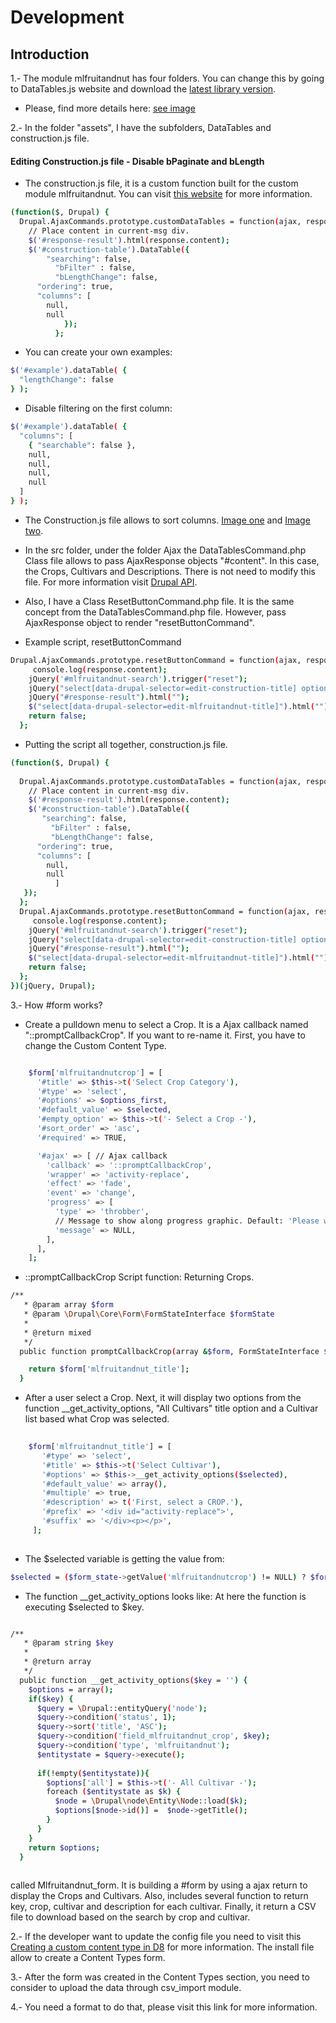 # Development

## Introduction

1.- The module mlfruitandnut has four folders. You can change this by going to DataTables.js website and download the [latest library version](https://datatables.net/download/).

- Please, find more details here: [see image](https://github.com/Viktoru/mlfruitandnut/blob/master/ScreenShot4.png)

2.- In the folder "assets", I have the subfolders, DataTables and construction.js file.

#### Editing Construction.js file - Disable bPaginate and bLength

- The construction.js file, it is a custom function built for the custom module mlfruitandnut.
You can visit [this website](https://datatables.net/examples/index) for more information. 


```bash
(function($, Drupal) {
  Drupal.AjaxCommands.prototype.customDataTables = function(ajax, response, status){
    // Place content in current-msg div.
    $('#response-result').html(response.content);
    $('#construction-table').DataTable({
	    "searching": false,
		  "bFilter" : false,
		  "bLengthChange": false,
      "ordering": true,
      "columns": [
        null,
        null
        	});
          };
``` 

- You can create your own examples:

```bash
$('#example').dataTable( {
  "lengthChange": false
} );

```

- Disable filtering on the first column:

```bash
$('#example').dataTable( {
  "columns": [
    { "searchable": false },
    null,
    null,
    null,
    null
  ]
} );
```
 - The Construction.js file allows to sort columns. [Image one](https://github.com/Viktoru/mlfruitandnut/blob/master/ScreenShot5.png) and [Image two](https://github.com/Viktoru/mlfruitandnut/blob/master/ScreenShot6.png).
 
 - In the src folder, under the folder Ajax the DataTablesCommand.php Class file allows to pass AjaxResponse objects "#content".
   In this case, the Crops, Cultivars and Descriptions. There is not need to modify this file. For more information visit [Drupal API](https://api.drupal.org/api/drupal/core%21lib%21Drupal%21Core%21Ajax%21RestripeCommand.php/class/RestripeCommand/8.0.x).
 
 - Also, I have a Class ResetButtonCommand.php file. It is the same concept from the DataTablesCommand.php file. However, pass AjaxResponse object to render "resetButtonCommand".
 
 
 - Example script, resetButtonCommand
 
 ```bash
 Drupal.AjaxCommands.prototype.resetButtonCommand = function(ajax, response, status){
 	  console.log(response.content);
     jQuery('#mlfruitandnut-search').trigger("reset"); 
     jQuery("select[data-drupal-selector=edit-construction-title] option").prop("selected", function(){ return this.defaultSelected; }); 
     jQuery("#response-result").html("");
     $("select[data-drupal-selector=edit-mlfruitandnut-title]").html("");
     return false;
   };
 
 ```
  
 - Putting the script all together, construction.js file.
 
 ```bash
 (function($, Drupal) {
   
   Drupal.AjaxCommands.prototype.customDataTables = function(ajax, response, status){
     // Place content in current-msg div.
     $('#response-result').html(response.content);
     $('#construction-table').DataTable({
 	    "searching": false,
 		  "bFilter" : false,
 		  "bLengthChange": false,
       "ordering": true,
       "columns": [
         null,
         null
           ]
 	});
   };
   Drupal.AjaxCommands.prototype.resetButtonCommand = function(ajax, response, status){
 	  console.log(response.content);
     jQuery('#mlfruitandnut-search').trigger("reset"); 
     jQuery("select[data-drupal-selector=edit-construction-title] option").prop("selected", function(){ return this.defaultSelected; }); 
     jQuery("#response-result").html("");
     $("select[data-drupal-selector=edit-mlfruitandnut-title]").html("");
     return false;
   };
 })(jQuery, Drupal);
 ```
 
 
3.- How #form works?

- Create a pulldown menu to select a Crop. It is a Ajax callback named "::promptCallbackCrop". If you want to re-name it. First, you have to change the Custom Content Type.

```bash

    $form['mlfruitandnutcrop'] = [
      '#title' => $this->t('Select Crop Category'),
      '#type' => 'select',
      '#options' => $options_first,
      '#default_value' => $selected,
      '#empty_option' => $this->t('- Select a Crop -'),
      '#sort_order' => 'asc',
      '#required' => TRUE,

      '#ajax' => [ // Ajax callback
        'callback' => '::promptCallbackCrop',
        'wrapper' => 'activity-replace',
        'effect' => 'fade',
        'event' => 'change',
        'progress' => [
          'type' => 'throbber',
          // Message to show along progress graphic. Default: 'Please wait...'.
          'message' => NULL,
        ],
      ],
    ];

```

 - ::promptCallbackCrop Script function: Returning Crops.
 
 ```bash
 /**
    * @param array $form
    * @param \Drupal\Core\Form\FormStateInterface $formState
    *
    * @return mixed
    */
   public function promptCallbackCrop(array &$form, FormStateInterface $formState) {
 
     return $form['mlfruitandnut_title'];
   }
 
 ```
 
 - After a user select a Crop. Next, it will display two options from the function __get_activity_options, "All Cultivars" title option and
 a Cultivar list based what Crop was selected. 
 
 ```bash
  
     $form['mlfruitandnut_title'] = [
        '#type' => 'select',
        '#title' => $this->t('Select Cultivar'),
        '#options' => $this->__get_activity_options($selected),
        '#default_value' => array(),
        '#multiple' => true,
        '#description' => t('First, select a CROP.'),
        '#prefix' => '<div id="activity-replace">',
        '#suffix' => '</div><p></p>',
      ];
      
  ```

 - The $selected variable is getting the value from:  
 
 ```bash
 $selected = ($form_state->getValue('mlfruitandnutcrop') != NULL) ? $form_state->getValue('mlfruitandnutcrop') : ''; 
 ```
 
 - The function __get_activity_options looks like: At here the function is executing $selected to $key.
 
 
 ```bash
 
 /**
    * @param string $key
    *
    * @return array
    */
   public function __get_activity_options($key = '') {
     $options = array();
     if($key) {
       $query = \Drupal::entityQuery('node');
       $query->condition('status', 1);
       $query->sort('title', 'ASC');
       $query->condition('field_mlfruitandnut_crop', $key);
       $query->condition('type', 'mlfruitandnut');
       $entitystate = $query->execute();
       
       if(!empty($entitystate)){
         $options['all'] = $this->t('- All Cultivar -');
         foreach ($entitystate as $k) {
           $node = \Drupal\node\Entity\Node::load($k);
           $options[$node->id()] =  $node->getTitle();
         }
       }
     }
     return $options;
   }
    
  ```
 
 
 called Mlfruitandnut_form. It is building a #form by using a ajax return to display the Crops and Cultivars.
   Also, includes several function to return key, crop, cultivar and description for each cultivar. 
   Finally, it return a CSV file to download based on the search by crop and cultivar.

2.- If the developer want to update the config file you need to visit this [Creating a custom content type in D8](https://www.drupal.org/docs/8/api/entity-api/creating-a-custom-content-type-in-drupal-8) for more information. The install file 
    allow to create a Content Types form. 

3.- After the form was created in the Content Types section, you need to consider to upload the data through csv_import module.

4.- You need a format to do that, please visit this link []() for more information.